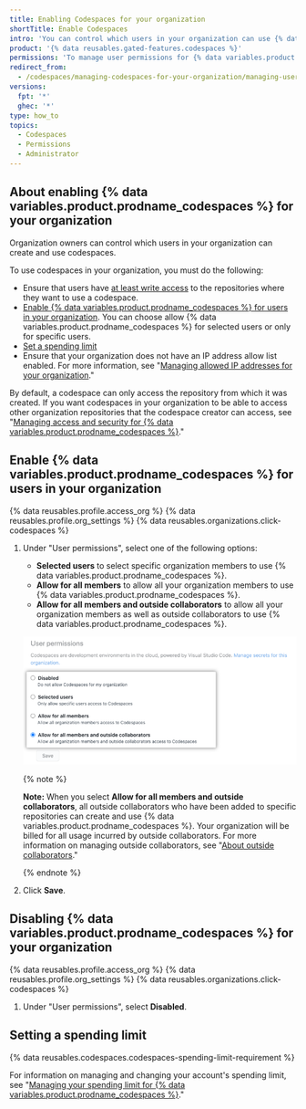 ```yaml
---
title: Enabling Codespaces for your organization
shortTitle: Enable Codespaces
intro: 'You can control which users in your organization can use {% data variables.product.prodname_codespaces %}.'
product: '{% data reusables.gated-features.codespaces %}'
permissions: 'To manage user permissions for {% data variables.product.prodname_codespaces %} for an organization, you must be an organization owner.'
redirect_from:
  - /codespaces/managing-codespaces-for-your-organization/managing-user-permissions-for-your-organization
versions:
  fpt: '*'
  ghec: '*'
type: how_to
topics:
  - Codespaces
  - Permissions
  - Administrator
---
```



## About enabling {% data variables.product.prodname_codespaces %} for your organization

Organization owners can control which users in your organization can create and use codespaces.

To use codespaces in your organization, you must do the following:

- Ensure that users have [at least write access](/organizations/managing-access-to-your-organizations-repositories/repository-permission-levels-for-an-organization) to the repositories where they want to use a codespace. 
- [Enable {% data variables.product.prodname_codespaces %} for users in your organization](#configuring-which-users-in-your-organization-can-use-codespaces). You can choose allow {% data variables.product.prodname_codespaces %} for selected users or only for specific users.
- [Set a spending limit](/billing/managing-billing-for-github-codespaces/managing-spending-limits-for-codespaces)
- Ensure that your organization does not have an IP address allow list enabled. For more information, see "[Managing allowed IP addresses for your organization](/organizations/keeping-your-organization-secure/managing-allowed-ip-addresses-for-your-organization)."

By default, a codespace can only access the repository from which it was created. If you want codespaces in your organization to be able to access other organization repositories that the codespace creator can access, see "[Managing access and security for {% data variables.product.prodname_codespaces %}](/codespaces/managing-codespaces-for-your-organization/managing-access-and-security-for-your-organizations-codespaces)."

## Enable {% data variables.product.prodname_codespaces %} for users in your organization

{% data reusables.profile.access_org %}
{% data reusables.profile.org_settings %}
{% data reusables.organizations.click-codespaces %}
1. Under "User permissions", select one of the following options:

   * **Selected users** to select specific organization members to use {% data variables.product.prodname_codespaces %}.
   * **Allow for all members** to allow all your organization members to use {% data variables.product.prodname_codespaces %}.
   * **Allow for all members and outside collaborators** to allow all your organization members as well as outside collaborators to use {% data variables.product.prodname_codespaces %}.

   ![Radio buttons for "User permissions"](/assets/images/help/codespaces/org-user-permission-settings-outside-collaborators.png)

   {% note %}

   **Note:** When you select **Allow for all members and outside collaborators**,  all outside collaborators who have been added to specific repositories can create and use {% data variables.product.prodname_codespaces %}. Your organization will be billed for all usage incurred by outside collaborators. For more information on managing outside collaborators, see "[About outside collaborators](/organizations/managing-access-to-your-organizations-repositories/adding-outside-collaborators-to-repositories-in-your-organization#about-outside-collaborators)."

   {% endnote %}

1. Click **Save**.

## Disabling {% data variables.product.prodname_codespaces %} for your organization

{% data reusables.profile.access_org %}
{% data reusables.profile.org_settings %}
{% data reusables.organizations.click-codespaces %}
1. Under "User permissions", select **Disabled**.

## Setting a spending limit

{% data reusables.codespaces.codespaces-spending-limit-requirement %} 

For information on managing and changing your account's spending limit, see "[Managing your spending limit for {% data variables.product.prodname_codespaces %}](/billing/managing-billing-for-github-codespaces/managing-spending-limits-for-codespaces)."
